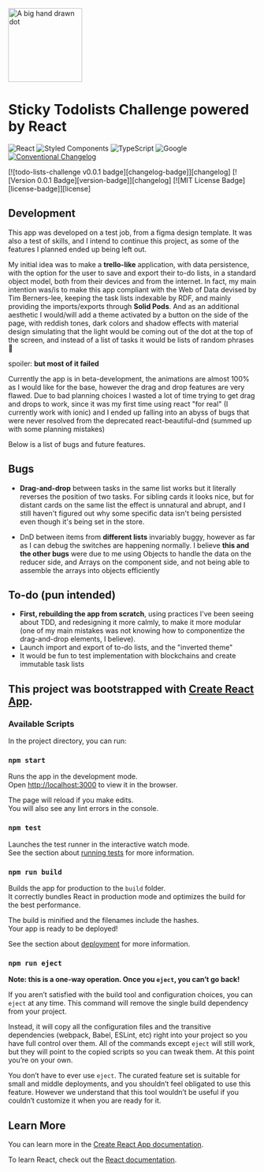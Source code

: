 <img src=https://i.imgur.com/SaOSr8Q.png[/img height=150 alt="A big hand drawn dot"/>

# Sticky Todolists Challenge powered by React

![React](https://img.shields.io/badge/react-%2320232a.svg?style=for-the-badge&logo=react&logoColor=%2361DAFB) ![Styled Components](https://img.shields.io/badge/styled--components-DB7093?style=for-the-badge&logo=styled-components&logoColor=white) ![TypeScript](https://img.shields.io/badge/typescript-%23007ACC.svg?style=for-the-badge&logo=typescript&logoColor=white) ![Google](https://img.shields.io/badge/google-4285F4?style=for-the-badge&logo=google&logoColor=white) [![Conventional Changelog](https://img.shields.io/badge/changelog-conventional-brightgreen.svg)](http://conventional-changelog.github.io)
  
[![todo-lists-challenge v0.0.1 badge][changelog-badge]][changelog] [![Version 0.0.1 Badge][version-badge]][changelog] [![MIT License Badge][license-badge]][license]
 
## Development

This app was developed on a test job, from a figma design template. It was also a test of skills, and I intend to continue this project, as some of the features I planned ended up being left out.

My initial idea was to make a **trello-like** application, with data persistence, with the option for the user to save and export their to-do lists, in a standard object model, both from their devices and from the internet. In fact, my main intention was/is to make this app compliant with the Web of Data devised by Tim Berners-lee, keeping the task lists indexable by RDF, and mainly providing the imports/exports through **Solid Pods**. And as an additional aesthetic I would/will add a theme activated by a button on the side of the page, with reddish tones, dark colors and shadow effects with material design simulating that the light would be coming out of the dot at the top of the screen, and instead of a list of tasks it would be lists of random phrases 👻

spoiler: **but most of it failed**

  
    
Currently the app is in beta-development, the animations are almost 100% as I would like for the base, however the drag and drop features are very flawed. Due to bad planning choices I wasted a lot of time trying to get drag and drops to work, since it was my first time using react "for real" (I currently work with ionic) and I ended up falling into an abyss of bugs that were never resolved from the deprecated react-beautiful-dnd (summed up with some planning mistakes) 

Below is a list of bugs and future features.

## Bugs
- **Drag-and-drop** between tasks in the same list works but it literally reverses the position of two tasks. For sibling cards it looks nice, but for distant cards on the same list the effect is unnatural and abrupt, and I still haven't figured out why some specific data isn't being persisted even though it's being set in the store.

- DnD between items from **different lists** invariably buggy, however as far as I can debug the switches are happening normally. I believe **this and the other bugs** were due to me using Objects to handle the data on the reducer side, and Arrays on the component side, and not being able to assemble the arrays into objects efficiently 

## To-do (pun intended)
- **First, rebuilding the app from scratch**, using practices I've been seeing about TDD, and redesigning it more calmly, to make it more modular (one of my main mistakes was not knowing how to componentize the drag-and-drop elements, I believe).
- Launch import and export of to-do lists, and the "inverted theme"
- It would be fun to test implementation with blockchains and create immutable task lists


## This project was bootstrapped with [Create React App](https://github.com/facebook/create-react-app).

### Available Scripts

In the project directory, you can run:

### `npm start`

Runs the app in the development mode.\
Open [http://localhost:3000](http://localhost:3000) to view it in the browser.

The page will reload if you make edits.\
You will also see any lint errors in the console.

### `npm test`

Launches the test runner in the interactive watch mode.\
See the section about [running tests](https://facebook.github.io/create-react-app/docs/running-tests) for more information.

### `npm run build`

Builds the app for production to the `build` folder.\
It correctly bundles React in production mode and optimizes the build for the best performance.

The build is minified and the filenames include the hashes.\
Your app is ready to be deployed!

See the section about [deployment](https://facebook.github.io/create-react-app/docs/deployment) for more information.

### `npm run eject`

**Note: this is a one-way operation. Once you `eject`, you can’t go back!**

If you aren’t satisfied with the build tool and configuration choices, you can `eject` at any time. This command will remove the single build dependency from your project.

Instead, it will copy all the configuration files and the transitive dependencies (webpack, Babel, ESLint, etc) right into your project so you have full control over them. All of the commands except `eject` will still work, but they will point to the copied scripts so you can tweak them. At this point you’re on your own.

You don’t have to ever use `eject`. The curated feature set is suitable for small and middle deployments, and you shouldn’t feel obligated to use this feature. However we understand that this tool wouldn’t be useful if you couldn’t customize it when you are ready for it.

## Learn More

You can learn more in the [Create React App documentation](https://facebook.github.io/create-react-app/docs/getting-started).

To learn React, check out the [React documentation](https://reactjs.org/).
